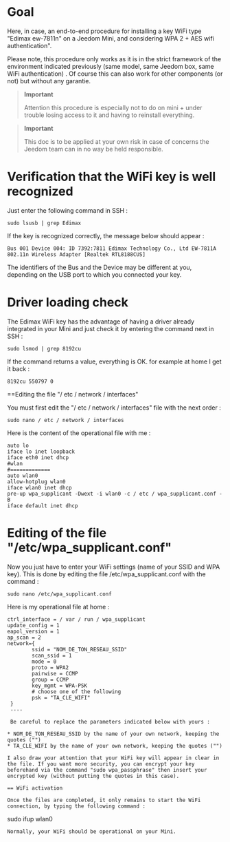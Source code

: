 Goal 
========

Here, in case, an end-to-end procedure for installing a key
WiFi type "Edimax ew-7811n" on a Jeedom Mini, and considering
WPA 2 + AES wifi authentication".

Please note, this procedure only works as it is in the
strict framework of the environment indicated previously (same model, same
Jeedom box, same WiFi authentication) . Of course this can
also work for other components (or not) but without any
garantie.

> **Important**
>
> Attention this procedure is especially not to do on mini + under
> trouble losing access to it and having to reinstall everything.

> **Important**
>
> This doc is to be applied at your own risk in case of concerns
> the Jeedom team can in no way be held responsible.

Verification that the WiFi key is well recognized 
==============================================

Just enter the following command in SSH :

    sudo lsusb | grep Edimax

If the key is recognized correctly, the message below should appear
:

    Bus 001 Device 004: ID 7392:7811 Edimax Technology Co., Ltd EW-7811A 802.11n Wireless Adapter [Realtek RTL8188CUS]

The identifiers of the Bus and the Device may be different at
you, depending on the USB port to which you connected your key.

Driver loading check 
====================================

The Edimax WiFi key has the advantage of having a driver already integrated in
your Mini and just check it by entering the command
next in SSH :

    sudo lsmod | grep 8192cu

If the command returns a value, everything is OK. for example
at home I get it back :

    8192cu 550797 0

==Editing the file "/ etc / network / interfaces"

You must first edit the "/ etc / network / interfaces" file with the
next order :

    sudo nano / etc / network / interfaces

Here is the content of the operational file with me :

    auto lo
    iface lo inet loopback
    iface eth0 inet dhcp
    #wlan
    #=============
    auto wlan0
    allow-hotplug wlan0
    iface wlan0 inet dhcp
    pre-up wpa_supplicant -Dwext -i wlan0 -c / etc / wpa_supplicant.conf -B
    iface default inet dhcp

Editing of the file "/etc/wpa\_supplicant.conf" 
==============================================

Now you just have to enter your WiFi settings (name of
your SSID and WPA key). This is done by editing the file
/etc/wpa\_supplicant.conf with the command :

    sudo nano /etc/wpa_supplicant.conf

Here is my operational file at home :

    ctrl_interface = / var / run / wpa_supplicant
    update_config = 1
    eapol_version = 1
    ap_scan = 2
    network={
            ssid = "NOM_DE_TON_RESEAU_SSID"
            scan_ssid = 1
            mode = 0
            proto = WPA2
            pairwise = CCMP
            group = CCMP
            key_mgmt = WPA-PSK
            # choose one of the following
            psk = "TA_CLE_WIFI"
     }
     ----

     Be careful to replace the parameters indicated below with yours :

    * NOM_DE_TON_RESEAU_SSID by the name of your own network, keeping the quotes ("")
    * TA_CLE_WIFI by the name of your own network, keeping the quotes ("")

    I also draw your attention that your WiFi key will appear in clear in the file. If you want more security, you can encrypt your key beforehand via the command "sudo wpa_passphrase" then insert your encrypted key (without putting the quotes in this case).

    == WiFi activation

    Once the files are completed, it only remains to start the WiFi connection, by typing the following command :

sudo ifup wlan0

    Normally, your WiFi should be operational on your Mini.

